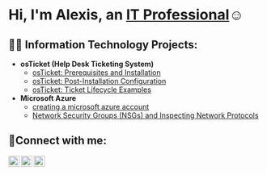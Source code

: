 <h1>Hi, I'm Alexis, an <a href="https://linkedin.com/in/alexis-valencia-m1111">IT Professional</a>☺</h1>

<h2>👨‍💻 Information Technology Projects:</h2>

- <b>osTicket (Help Desk Ticketing System)</b>
  - [osTicket: Prerequisites and Installation](https://github.com/AlexisVal08/ostickets-prereqs)
  - [osTicket: Post-Installation Configuration](https://github.com/AlexisVal08/post-install-config)
  - [osTicket: Ticket Lifecycle Examples](https://github.com/AlexisVal08/ticket-lifecycle)
- <b>Microsoft Azure</b>
  - [creating a microsoft azure account](https://github.com/AlexisVal08/configure-ad)
  - [Network Security Groups (NSGs) and Inspecting Network Protocols](https://github.com/AlexisVal08/azure-network-protocols)

<h2>🤳Connect with me:</h2>

[<img align="left" alt="Josh | Twitter" width="22px" src="https://cdn.jsdelivr.net/npm/simple-icons@v3/icons/twitter.svg" />][twitter]
[<img align="left" alt="Josh | LinkedIn" width="22px" src="https://cdn.jsdelivr.net/npm/simple-icons@v3/icons/linkedin.svg" />][linkedin]
[<img align="left" alt="Josh | Instagram" width="22px" src="https://cdn.jsdelivr.net/npm/simple-icons@v3/icons/instagram.svg" />][instagram]

[twitter]: https://twitter.com/Josh
[instagram]: https://www.instagram.com/Josh
[linkedin]: https://linkedin.com/in/alexis-valencia-m1111
